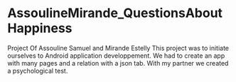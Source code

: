 # AssoulineMirande_QuestionsAboutHappiness
Project Of Assouline Samuel and Mirande Estelly
This project was to initiate ourselves to Android application developpement. We had to create an app with many pages and a relation with a json tab. With my partner we created a psychological test.
